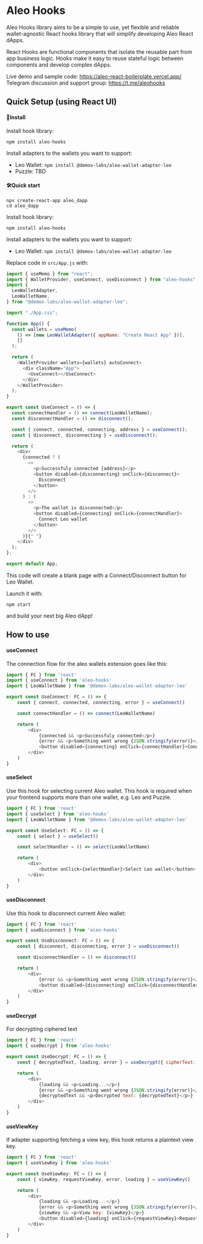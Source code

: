 # Aleo Hooks

Aleo Hooks library aims to be a simple to use, yet flexible and reliable wallet-agnostic React hooks library that will simplify developing Aleo React dApps. 

React Hooks are functional components that isolate the reusable part from app business logic. Hooks make it easy to reuse stateful logic between components and develop complex dApps.

Live demo and sample code: https://aleo-react-boilerplate.vercel.app/
Telegram discussion and support group: https://t.me/aleohooks

## Quick Setup (using React UI)

#### 📲Install

Install hook library:

`npm install aleo-hooks`

Install adapters to the wallets you want to support:

- Leo Wallet: `npm install @demox-labs/aleo-wallet-adapter-leo`
- Puzzle: TBD

#### 🛠️Quick start


```
npx create-react-app aleo_dapp 
cd aleo_dapp
```

Install hook library:

`npm install aleo-hooks`

Install adapters to the wallets you want to support:

- Leo Wallet: `npm install @demox-labs/aleo-wallet-adapter-leo`

Replace code in `src/App.js` with:

```javascript
import { useMemo } from "react";
import { WalletProvider, useConnect, useDisconnect } from "aleo-hooks";
import {
  LeoWalletAdapter,
  LeoWalletName,
} from "@demox-labs/aleo-wallet-adapter-leo";

import "./App.css";

function App() {
  const wallets = useMemo(
    () => [new LeoWalletAdapter({ appName: "Create React App" })],
    []
  );

  return (
    <WalletProvider wallets={wallets} autoConnect>
      <div className="App">
        <UseConnect></UseConnect>
      </div>
    </WalletProvider>
  );
}

export const UseConnect = () => {
  const connectHandler = () => connect(LeoWalletName);
  const disconnectHandler = () => disconnect();

  const { connect, connected, connecting, address } = useConnect();
  const { disconnect, disconnecting } = useDisconnect();

  return (
    <div>
      {connected ? (
        <>
          <p>Successfuly connected {address}</p>
          <button disabled={disconnecting} onClick={disconnect}>
            Disconnect
          </button>
        </>
      ) : (
        <>
          <p>The wallet is disconnected</p>
          <button disabled={connecting} onClick={connectHandler}>
            Connect Leo wallet
          </button>
        </>
      )}{" "}
    </div>
  );
};

export default App;

```

This code will create a blank page with a Connect/Disconnect button for Leo Wallet.

Launch it with:

`npm start`

and build your next big Aleo dApp!

## How to use

#### useConnect

The connection flow for the aleo wallets extension goes like this:

```javascript
import { FC } from 'react'
import { useConnect } from 'aleo-hooks'
import { LeoWalletName } from '@demox-labs/aleo-wallet-adapter-leo'

export const UseConnect: FC = () => {
    const { connect, connected, connecting, error } = useConnect()

    const connectHandler = () => connect(LeoWalletName)

    return (
        <div>
            {connected && <p>Successfuly connected</p>}
            {error && <p>Something went wrong {JSON.stringify(error)}</p>}
            <button disabled={connecting} onClick={connectHandler}>Connect aleo wallet</button>
        </div>
    )
}
```

#### useSelect

Use this hook for selecting current Aleo wallet. This hook is required when your frontend supports more than one wallet, e.g. Leo and Puzzle. 

```javascript
import { FC } from 'react'
import { useSelect } from 'aleo-hooks'
import { LeoWalletName } from '@demox-labs/aleo-wallet-adapter-leo'

export const UseSelect: FC = () => {
    const { select } = useSelect()

    const selectHandler = () => select(LeoWalletName)

    return (
        <div>
            <button onClick={selectHandler}>Select Leo wallet</button>
        </div>
    )
}
``` 

#### useDisconnect

Use this hook to disconnect current Aleo wallet:

```javascript
import { FC } from 'react'
import { useDisconnect } from 'aleo-hooks'

export const UseDisconnect: FC = () => {
    const { disconnect, disconnecting, error } = useDisconnect()

    const disconnectHandler = () => disconnect()

    return (
        <div>
            {error && <p>Something went wrong {JSON.stringify(error)}</p>}
            <button disabled={disconnecting} onClick={disconnectHandler}>disconnect</button>
        </div>
    )
}
```

#### useDecrypt

For decrypting ciphered text

```javascript
import { FC } from 'react'
import { useDecrypt } from 'aleo-hooks'

export const UseDecrypt: FC = () => {
    const { decryptedText, loading, error } = useDecrypt({ cipherText: 'ciphertext1qgqtzwpwj2r0rw0md3zxlnnj9h7azun02f6tdm27u8ywxcsuw4pssp7xsp7edm749l4pd9s47wksc475dkhmjnl7yrzzylgnfyx2kfwkpqlsynj2' })

    return (
        <div>
            {loading && <p>Loading...</p>}
            {error && <p>Something went wrong {JSON.stringify(error)}</p>}
            {decryptedText && <p>Decrypted text: {decryptedText}</p>}
        </div>
    )
}
```

#### useViewKey

If adapter supporting fetching a view key, this hook returns a plaintext view key. 

```javascript
import { FC } from 'react'
import { useViewKey } from 'aleo-hooks'

export const UseViewKey: FC = () => {
    const { viewKey, requestViewKey, error, loading } = useViewKey()

    return (
        <div>
            {loading && <p>Loading...</p>}
            {error && <p>Something went wrong {JSON.stringify(error)}</p>}
            {viewKey && <p>View key: {viewKey}</p>}
            <button disabled={loading} onClick={requestViewKey}>Request view key</button>
        </div>
    )
}
```
